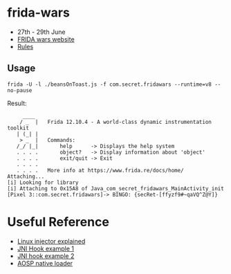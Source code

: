 # frida-wars
+ 27th - 29th June
+ [FRIDA wars website](https://fridawars.sec-r.et/)
+ [Rules](https://fridawars.sec-r.et/rules)

## Usage
```
frida -U -l ./beansOnToast.js -f com.secret.fridawars --runtime=v8 --no-pause
```

Result:
```
     ____
    / _  |   Frida 12.10.4 - A world-class dynamic instrumentation toolkit
   | (_| |
    > _  |   Commands:
   /_/ |_|       help      -> Displays the help system
   . . . .       object?   -> Display information about 'object'
   . . . .       exit/quit -> Exit
   . . . .
   . . . .   More info at https://www.frida.re/docs/home/
Attaching...                                                            
[i] Looking for library
[i] Attaching to 0x15A8 of Java_com_secret_fridawars_MainActivity_init
[Pixel 3::com.secret.fridawars]-> BINGO: {secRet-[ffyzf9#~qaVQ^Z@Y]}
```

# Useful Reference
- [Linux injector explained](https://www.youtube.com/watch?v=uc1mbN9EJKQ)
- [JNI Hook example 1](https://github.com/Areizen/JNI-Frida-Hook/blob/master/agent.js)
- [JNI hook example 2](https://gist.github.com/709924470/9447431354bdbf997a07665f7a2bcf9f)
- [AOSP native loader](https://android.googlesource.com/platform/system/core/+/android-8.1.0_r1/libnativeloader/native_loader.cpp#561)